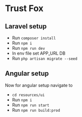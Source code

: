 # Trust Fox

## Laravel setup
* Run `composer install`
* Run `npm i`
* Run `npm run dev`
* In env file set APP_URL DB
* Run `php artisan migrate --seed`

## Angular setup
Now for angular setup navigate to
* `cd resources/ui`
* Run `npm i`
* Run `npm run start`
* Run `npm run build:prod`    
